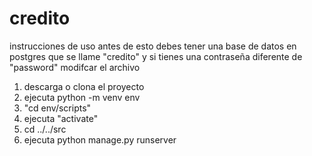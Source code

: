 # credito
instrucciones de uso
antes de esto debes tener una base de datos en postgres que se llame "credito"
y si tienes una contraseña diferente de "password" modifcar el archivo
1. descarga o clona el proyecto
2. ejecuta python -m venv env
3. "cd env/scripts"
4. ejecuta "activate"
5. cd ../../src
6. ejecuta python manage.py runserver
